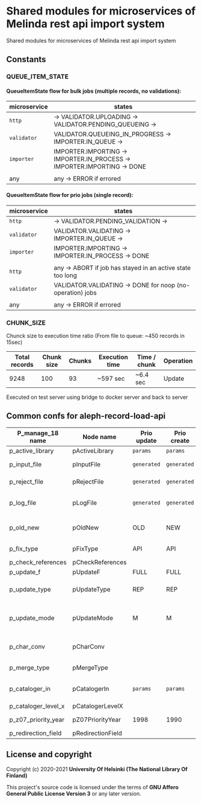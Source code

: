 # Shared modules for microservices of Melinda rest api import system

Shared modules for microservices of Melinda rest api import system

## Constants

### QUEUE_ITEM_STATE

#### QueueItemState flow for bulk jobs (multiple records, no validations):

|microservice | states                                                                   |
|-------------| -------------------------------------------------------------------------|
|`http`       | -> VALIDATOR.UPLOADING -> VALIDATOR.PENDING_QUEUEING ->                  |
|`validator`  | VALIDATOR.QUEUEING_IN_PROGRESS -> IMPORTER.IN_QUEUE ->                   |
|`importer`   | IMPORTER.IMPORTING -> IMPORTER.IN_PROCESS -> IMPORTER.IMPORTING -> DONE  |
|             |                                                                          |
|any          | any -> ERROR if errored


#### QueueItemState flow for prio jobs (single record):

|microservice | states                                                                   |
|-------------| -------------------------------------------------------------------------|
|`http`       | -> VALIDATOR.PENDING_VALIDATION ->                                       |
|`validator`  | VALIDATOR.VALIDATING -> IMPORTER.IN_QUEUE ->                             |
|`importer`   | IMPORTER.IMPORTING -> IMPORTER.IN_PROCESS -> DONE                        |
|             |                                                                          |
|`http`       | any -> ABORT if job has stayed in an active state too long               |
|`validator`  | VALIDATOR.VALIDATING -> DONE for noop (no-operation) jobs                |
|             |                                                                          |
| any         | any -> ERROR if errored                                                  |

### CHUNK_SIZE
Chunck size to execution time ratio (From file to queue: ~450 records in 15sec)

| Total records | Chunk size | Chunks | Execution time | Time / chunk | Operation |
|---------------|------------|--------|----------------|--------------|-----------|
| 9248          | 100        | 93     | ~597 sec       | ~6.4 sec     | Update    |
Executed on test server using bridge to docker server and back to server

## Common confs for aleph-record-load-api
| P_manage_18 name    | Node name         | Prio update | Prio create | Bulk update | Bulk create | Description                                             |
|---------------------|-------------------|-------------|-------------|-------------|-------------|---------------------------------------------------------|
| p_active_library    | pActiveLibrary    | `params`    | `params`    | `params`    | `params`    | Library to use                                          |
| p_input_file        | pInputFile        | `generated` | `generated` | `generated` | `generated` | Source file location                                    |
| p_reject_file       | pRejectFile       | `generated` | `generated` | `generated` | `generated` | Log file for rejected records                           |
| p_log_file          | pLogFile          | `generated` | `generated` | `generated` | `generated` | Log file for updated/created record ids                 |
| p_old_new           | pOldNew           | OLD         | NEW         | OLD         | NEW         | Method of operation. Either *NEW* or *OLD*              |
| p_fix_type          | pFixType          | API         | API         | INSB        | INSB        | Alpeh fix routine code                                  |
| p_check_references  | pCheckReferences  |             |             |             |             |                                                         |
| p_update_f          | pUpdateF          | FULL        | FULL        | FULL        | FULL        | Indexing action                                         |
| p_update_type       | pUpdateType       | REP         | REP         | REP         | REP         | REP or APP (REPlace or APPend)                          |
| p_update_mode       | pUpdateMode       | M           | M           | M           | M           | User mode. Either *M* (Multi-user) or *S* (Single-user) |
| p_char_conv         | pCharConv         |             |             |             |             | Character conversion to apply                           |
| p_merge_type        | pMergeType        |             |             |             |             | Merge/Preferred routine                                 |
| p_cataloger_in      | pCatalogerIn      | `params`    | `params`    | `params`    | `params`    | Value which is written to *CAT* fields                  |
| p_cataloger_level_x | pCatalogerLevelX  |             |             |             |             | Cataloger lever                                         |
| p_z07_priority_year | pZ07PriorityYear  | 1998        | 1990        | 2099        | 2099        | Override indexing priority                              |
| p_redirection_field | pRedirectionField |             |             |             |             |                                                         |

## License and copyright

Copyright (c) 2020-2021 **University Of Helsinki (The National Library Of Finland)**

This project's source code is licensed under the terms of **GNU Affero General Public License Version 3** or any later version.
